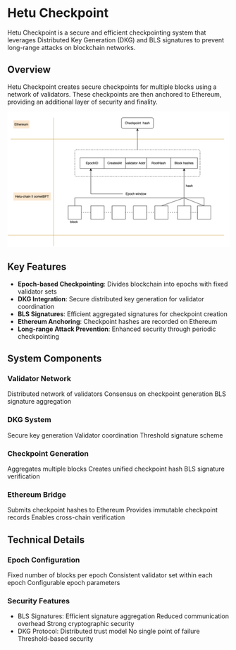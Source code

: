 # Hetu Checkpoint

Hetu Checkpoint is a secure and efficient checkpointing system that leverages Distributed Key Generation (DKG) and BLS signatures to prevent long-range attacks on blockchain networks.

## Overview

Hetu Checkpoint creates secure checkpoints for multiple blocks using a network of validators. These checkpoints are then anchored to Ethereum, providing an additional layer of security and finality.

<img src="./images/checkpoint-data.png" title="Checkpoint">

## Key Features

- **Epoch-based Checkpointing**: Divides blockchain into epochs with fixed validator sets
- **DKG Integration**: Secure distributed key generation for validator coordination
- **BLS Signatures**: Efficient aggregated signatures for checkpoint creation
- **Ethereum Anchoring**: Checkpoint hashes are recorded on Ethereum
- **Long-range Attack Prevention**: Enhanced security through periodic checkpointing

## System Components
### Validator Network

Distributed network of validators
Consensus on checkpoint generation
BLS signature aggregation
### DKG System

Secure key generation
Validator coordination
Threshold signature scheme
### Checkpoint Generation

Aggregates multiple blocks
Creates unified checkpoint hash
BLS signature verification
### Ethereum Bridge

Submits checkpoint hashes to Ethereum
Provides immutable checkpoint records
Enables cross-chain verification

## Technical Details
### Epoch Configuration
Fixed number of blocks per epoch
Consistent validator set within each epoch
Configurable epoch parameters
### Security Features
- BLS Signatures: Efficient signature aggregation Reduced communication overhead Strong cryptographic security
- DKG Protocol: Distributed trust model No single point of failure Threshold-based security